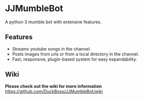 # JJMumbleBot
A python 3 mumble bot with extensive features.


## Features
- Streams youtube songs in the channel.
- Posts images from urls or from a local directory in the channel.
- Fast, responsive, plugin-based system for easy expandability.

## Wiki
<b> Please check out the wiki for more information </b> <br>
<a href="https://github.com/DuckBoss/JJMumbleBot/wiki">https://github.com/DuckBoss/JJMumbleBot/wiki</a>
